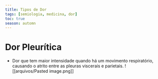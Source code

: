 ```yaml
---
title: Tipos de Dor
tags: [semiologia, medicina, dor]
toc: true
season: automn
---
```


# Dor Pleurítica
- Dor que tem maior intensidade quando há um movimento respiratório, causando o atrito entre as pleuras viscerais e parietais.
![[arquivos/Pasted image.png]]